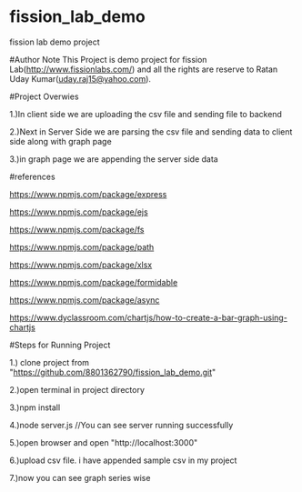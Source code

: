 # fission_lab_demo
fission lab demo project

#Author Note
This Project is demo project for fission Lab(http://www.fissionlabs.com/) and all the rights are reserve to Ratan Uday Kumar(uday.raj15@yahoo.com).

#Project Overwies

1.)In client side we are uploading the csv file and sending file to backend

2.)Next in  Server Side we are parsing the csv file and sending data to client side along with graph page

3.)in graph page we are appending the server side data

#references

https://www.npmjs.com/package/express

https://www.npmjs.com/package/ejs

https://www.npmjs.com/package/fs

https://www.npmjs.com/package/path

https://www.npmjs.com/package/xlsx

https://www.npmjs.com/package/formidable

https://www.npmjs.com/package/async

https://www.dyclassroom.com/chartjs/how-to-create-a-bar-graph-using-chartjs

#Steps for Running Project

1.) clone project from "https://github.com/8801362790/fission_lab_demo.git"

2.)open terminal in project directory

3.)npm install

4.)node server.js //You can see server running successfully

5.)open browser and open "http://localhost:3000"

6.)upload csv file.  i have appended sample csv in my project

7.)now you can see graph series wise

